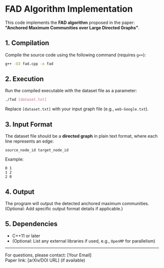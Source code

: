 # FAD Algorithm Implementation

This code implements the **FAD algorithm** proposed in the paper:  
**"Anchored Maximum Communities over Large Directed Graphs"**.

## 1. Compilation
Compile the source code using the following command (requires `g++`):
```bash
g++ -O3 fad.cpp -o fad
```

## 2. Execution
Run the compiled executable with the dataset file as a parameter:
```bash
./fad [dataset.txt]
```
Replace `[dataset.txt]` with your input graph file (e.g., `web-Google.txt`).

## 3. Input Format
The dataset file should be a **directed graph** in plain text format, where each line represents an edge:
```
source_node_id target_node_id
```
Example:
```
0 1
1 2
2 0
```

## 4. Output
The program will output the detected anchored maximum communities.  
(Optional: Add specific output format details if applicable.)

## 5. Dependencies
- C++11 or later
- (Optional: List any external libraries if used, e.g., `OpenMP` for parallelism)

---

For questions, please contact: [Your Email]  
Paper link: [arXiv/DOI URL] (if available)
